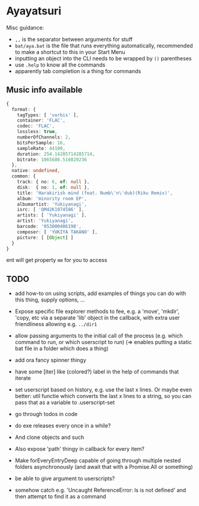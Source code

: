 # Ayayatsuri

Misc guidance:
- `,,` is the separator between arguments for stuff
- `bat/aya.bat` is the file that runs everything automatically, recommended to make a shortcut to this in your Start Menu
- inputting an object into the CLI needs to be wrapped by `()` parentheses
- use `.help` to know all the commands
- apparently tab completion is a thing for commands

## Music info available
```ts
{ 
  format: {
    tagTypes: [ 'vorbis' ],
    container: 'FLAC',
    codec: 'FLAC',
    lossless: true,
    numberOfChannels: 2,
    bitsPerSample: 16,
    sampleRate: 44100,
    duration: 254.14285714285714,
    bitrate: 1065686.516020236 
  },
  native: undefined,
  common: { 
    track: { no: 6, of: null },
    disk:  { no: 1, of: null },
    title: 'Harakirish mind (feat. Numb\'n\'dub)(Riku Remix)',
    album: 'minority room EP',
    albumartist: 'Yukiyanagi',
    isrc: [ 'QM42K1974586' ],
    artists: [ 'Yukiyanagi' ],
    artist: 'Yukiyanagi',
    barcode: '053000406198',
    composer: [ 'YUKIYA TAKANO' ],
    picture: [ [Object] ] 
  } 
}
```
ent will get property `mm` for you to access

## TODO
- add how-to on using scripts, add examples of things you can do with this thing, supply options, ...
- Expose specific file explorer methods to fee, e.g. a 'move', 'mkdir', 'copy, etc via a separate 'lib' object in the callback, with extra user friendliness allowing e.g. `../dir1`
- allow passing arguments to the initial call of the process (e.g. which command to run, or which userscript to run) (=> enables putting a static bat file in a folder which does a thing)
- add ora fancy spinner thingy
- have some [iter] like (colored?) label in the help of commands that iterate
- set userscript based on history, e.g. use the last x lines. Or maybe even better: util functie which converts the last x lines to a string, so you can pass that as a variable to .userscript-set
- go through todos in code
- do exe releases every once in a while?

- And clone objects and such
- Also expose 'path' thingy in callback for every item?
- Make forEveryEntryDeep capable of going through multiple nested folders asynchronously (and await that with a Promise.All or something)
- be able to give argument to userscripts?
- somehow catch e.g. 'Uncaught ReferenceError: ls is not defined' and then attempt to find it as a command
